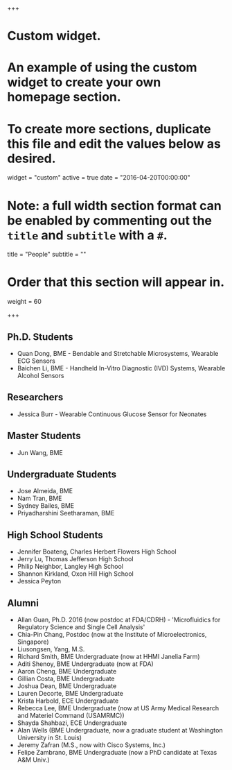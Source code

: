+++
# Custom widget.
# An example of using the custom widget to create your own homepage section.
# To create more sections, duplicate this file and edit the values below as desired.
widget = "custom"
active = true
date = "2016-04-20T00:00:00"

# Note: a full width section format can be enabled by commenting out the `title` and `subtitle` with a `#`.
title = "People"
subtitle = ""

# Order that this section will appear in.
weight = 60

+++

## Ph.D. Students
- Quan Dong, BME - Bendable and Stretchable Microsystems, Wearable ECG Sensors
- Baichen Li, BME - Handheld In-Vitro Diagnostic (IVD) Systems, Wearable Alcohol Sensors

## Researchers
- Jessica Burr - Wearable Continuous Glucose Sensor for Neonates

## Master Students
- Jun Wang, BME

## Undergraduate Students
- Jose Almeida, BME
- Nam Tran, BME
- Sydney Bailes, BME
- Priyadharshini Seetharaman, BME

## High School Students
- Jennifer Boateng, Charles Herbert Flowers High School
- Jerry Lu, Thomas Jefferson High School
- Philip Neighbor, Langley High School
- Shannon Kirkland, Oxon Hill High School
- Jessica Peyton

## Alumni
- Allan Guan, Ph.D. 2016 (now postdoc at FDA/CDRH) - 'Microfluidics for Regulatory Science and Single Cell Analysis'
- Chia-Pin Chang, Postdoc (now at the Institute of Microelectronics, Singapore)
- Liusongsen, Yang, M.S.
- Richard Smith, BME Undergraduate (now at HHMI Janelia Farm)
- Aditi Shenoy, BME Undergraduate (now at FDA)
- Aaron Cheng, BME Undergraduate
- Gillian Costa, BME Undergraduate
- Joshua Dean, BME Undergraduate
- Lauren Decorte, BME Undergraduate
- Krista Harbold, ECE Undergraduate
- Rebecca Lee, BME Undergraduate (now at US Army Medical Research and Materiel Command (USAMRMC))
- Shayda Shahbazi, ECE Undergraduate
- Alan Wells (BME Undergraduate, now a graduate student at Washington University in St. Louis)
- Jeremy Zafran (M.S., now with Cisco Systems, Inc.)
- Felipe Zambrano, BME Undergraduate (now a PhD candidate at Texas A&M Univ.)